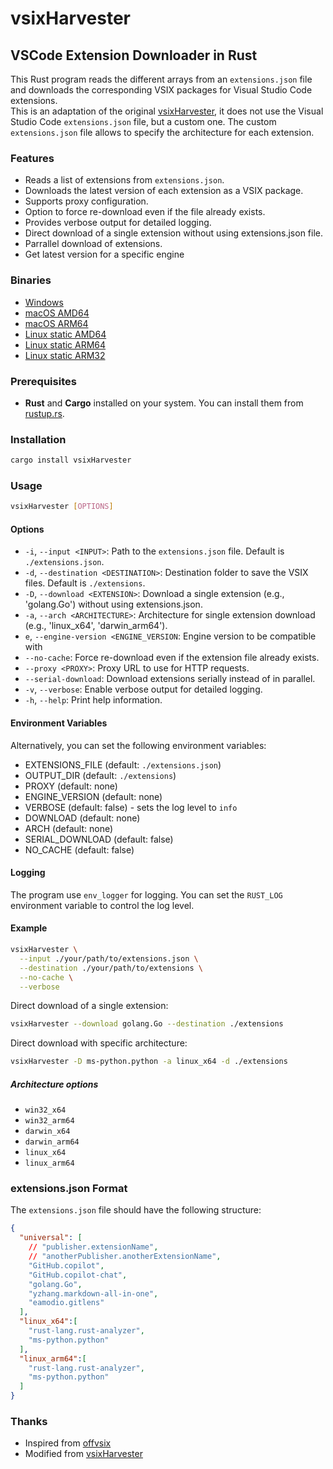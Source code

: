 # vsixHarvester

## VSCode Extension Downloader in Rust

This Rust program reads the different arrays from an `extensions.json` file and downloads the corresponding VSIX packages for Visual Studio Code extensions.  
This is an adaptation of the original [vsixHarvester](https://github.com/ShortArrow/vsixHarvester), it does not use the Visual Studio Code `extensions.json` file, but a custom one. The custom `extensions.json` file allows to specify the architecture for each extension.

### Features

- Reads a list of extensions from `extensions.json`.
- Downloads the latest version of each extension as a VSIX package.
- Supports proxy configuration.
- Option to force re-download even if the file already exists.
- Provides verbose output for detailed logging.
- Direct download of a single extension without using extensions.json file.
- Parrallel download of extensions.
- Get latest version for a specific engine

### Binaries

- [Windows](https://github.com/sctg-development/vsixHarvester/releases/download/0.2.6/vsixHarvester_windows_amd64_0.2.5.exe)
- [macOS AMD64](https://github.com/sctg-development/vsixHarvester/releases/download/0.2.6/vsixHarvester_macos_amd64_0.2.5)
- [macOS ARM64](https://github.com/sctg-development/vsixHarvester/releases/download/0.2.6/vsixHarvester_macos_arm64_0.2.5)
- [Linux static AMD64](https://github.com/sctg-development/vsixHarvester/releases/download/0.2.6/vsixHarvester_linux_amd64_static_0.2.5)
- [Linux static ARM64](https://github.com/sctg-development/vsixHarvester/releases/download/0.2.6/vsixHarvester_linux_arm64_static_0.2.5)
- [Linux static ARM32](https://github.com/sctg-development/vsixHarvester/releases/download/0.2.6/vsixHarvester_linux_armhf_static_0.2.5)
  
### Prerequisites

- **Rust** and **Cargo** installed on your system. You can install them from [rustup.rs](https://rustup.rs/).

### Installation

```sh
cargo install vsixHarvester
```

### Usage

```sh
vsixHarvester [OPTIONS]
```

#### Options

- `-i`, `--input <INPUT>`: Path to the `extensions.json` file. Default is `./extensions.json`.
- `-d`, `--destination <DESTINATION>`: Destination folder to save the VSIX files. Default is `./extensions`.
- `-D`, `--download <EXTENSION>`: Download a single extension (e.g., 'golang.Go') without using extensions.json.
- `-a`, `--arch <ARCHITECTURE>`: Architecture for single extension download (e.g., 'linux_x64', 'darwin_arm64').
- `e`, `--engine-version <ENGINE_VERSION`: Engine version to be compatible with
- `--no-cache`: Force re-download even if the extension file already exists.
- `--proxy <PROXY>`: Proxy URL to use for HTTP requests.
- `--serial-download`: Download extensions serially instead of in parallel.
- `-v`, `--verbose`: Enable verbose output for detailed logging.
- `-h`, `--help`: Print help information.

#### Environment Variables

Alternatively, you can set the following environment variables:

- EXTENSIONS_FILE (default: `./extensions.json`)
- OUTPUT_DIR (default: `./extensions`)
- PROXY (default: none)
- ENGINE_VERSION (default: none)
- VERBOSE (default: false) - sets the log level to `info`
- DOWNLOAD (default: none)
- ARCH (default: none)
- SERIAL_DOWNLOAD (default: false)
- NO_CACHE (default: false)
  
#### Logging

The program use `env_logger` for logging. You can set the `RUST_LOG` environment variable to control the log level.

#### Example

```sh
vsixHarvester \
  --input ./your/path/to/extensions.json \
  --destination ./your/path/to/extensions \
  --no-cache \
  --verbose
```

Direct download of a single extension:

```sh
vsixHarvester --download golang.Go --destination ./extensions
```

Direct download with specific architecture:

```sh
vsixHarvester -D ms-python.python -a linux_x64 -d ./extensions
```

##### Architecture options

- `win32_x64`
- `win32_arm64`
- `darwin_x64`
- `darwin_arm64`
- `linux_x64`
- `linux_arm64`

### extensions.json Format

The `extensions.json` file should have the following structure:

```json
{
  "universal": [
    // "publisher.extensionName",
    // "anotherPublisher.anotherExtensionName",
    "GitHub.copilot",
    "GitHub.copilot-chat",
    "golang.Go",
    "yzhang.markdown-all-in-one",
    "eamodio.gitlens"
  ],
  "linux_x64":[
    "rust-lang.rust-analyzer",
    "ms-python.python"
  ],
  "linux_arm64":[
    "rust-lang.rust-analyzer",
    "ms-python.python"
  ]
}
```

### Thanks

- Inspired from [offvsix](https://github.com/exaluc/offvsix)
- Modified from [vsixHarvester](https://github.com/ShortArrow/vsixHarvester)
